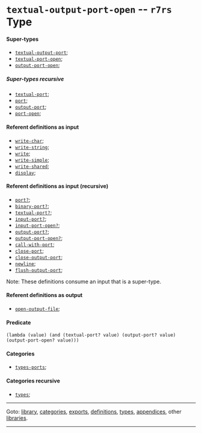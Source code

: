 

<a id='type__r7rs__textual-output-port-open'></a>

# `textual-output-port-open` -- `r7rs` Type


<a id='type__r7rs__textual-output-port-open__super-types'></a>

#### Super-types

 * [`textual-output-port`](../../r7rs/types/textual-output-port.md#type__r7rs__textual-output-port);
 * [`textual-port-open`](../../r7rs/types/textual-port-open.md#type__r7rs__textual-port-open);
 * [`output-port-open`](../../r7rs/types/output-port-open.md#type__r7rs__output-port-open);


<a id='type__r7rs__textual-output-port-open__super-types-recursive'></a>

##### Super-types recursive

 * [`textual-port`](../../r7rs/types/textual-port.md#type__r7rs__textual-port);
 * [`port`](../../r7rs/types/port.md#type__r7rs__port);
 * [`output-port`](../../r7rs/types/output-port.md#type__r7rs__output-port);
 * [`port-open`](../../r7rs/types/port-open.md#type__r7rs__port-open);


<a id='type__r7rs__textual-output-port-open__referent-definitions-input'></a>

#### Referent definitions as input

 * [`write-char`](../../r7rs/definitions/write-char.md#definition__r7rs__write-char);
 * [`write-string`](../../r7rs/definitions/write-string.md#definition__r7rs__write-string);
 * [`write`](../../r7rs/definitions/write.md#definition__r7rs__write);
 * [`write-simple`](../../r7rs/definitions/write-simple.md#definition__r7rs__write-simple);
 * [`write-shared`](../../r7rs/definitions/write-shared.md#definition__r7rs__write-shared);
 * [`display`](../../r7rs/definitions/display.md#definition__r7rs__display);


<a id='type__r7rs__textual-output-port-open__referent-definitions-input-recursive'></a>

#### Referent definitions as input (recursive)

 * [`port?`](../../r7rs/definitions/port_3f.md#definition__r7rs__port_3f);
 * [`binary-port?`](../../r7rs/definitions/binary-port_3f.md#definition__r7rs__binary-port_3f);
 * [`textual-port?`](../../r7rs/definitions/textual-port_3f.md#definition__r7rs__textual-port_3f);
 * [`input-port?`](../../r7rs/definitions/input-port_3f.md#definition__r7rs__input-port_3f);
 * [`input-port-open?`](../../r7rs/definitions/input-port-open_3f.md#definition__r7rs__input-port-open_3f);
 * [`output-port?`](../../r7rs/definitions/output-port_3f.md#definition__r7rs__output-port_3f);
 * [`output-port-open?`](../../r7rs/definitions/output-port-open_3f.md#definition__r7rs__output-port-open_3f);
 * [`call-with-port`](../../r7rs/definitions/call-with-port.md#definition__r7rs__call-with-port);
 * [`close-port`](../../r7rs/definitions/close-port.md#definition__r7rs__close-port);
 * [`close-output-port`](../../r7rs/definitions/close-output-port.md#definition__r7rs__close-output-port);
 * [`newline`](../../r7rs/definitions/newline.md#definition__r7rs__newline);
 * [`flush-output-port`](../../r7rs/definitions/flush-output-port.md#definition__r7rs__flush-output-port);

Note:  These definitions consume an input that is a super-type.


<a id='type__r7rs__textual-output-port-open__referent-definitions-output'></a>

#### Referent definitions as output

 * [`open-output-file`](../../r7rs/definitions/open-output-file.md#definition__r7rs__open-output-file);


<a id='type__r7rs__textual-output-port-open__predicate'></a>

#### Predicate

````
(lambda (value) (and (textual-port? value) (output-port? value) (output-port-open? value)))
````


<a id='type__r7rs__textual-output-port-open__categories'></a>

#### Categories

 * [`types-ports`](../../r7rs/categories/types-ports.md#category__r7rs__types-ports);


<a id='type__r7rs__textual-output-port-open__categories-recursive'></a>

#### Categories recursive

 * [`types`](../../r7rs/categories/types.md#category__r7rs__types);

----

Goto: [library](../../r7rs/_index.md#library__r7rs), [categories](../../r7rs/categories/_index.md#toc__r7rs__categories), [exports](../../r7rs/exports/_index.md#toc__r7rs__exports), [definitions](../../r7rs/definitions/_index.md#toc__r7rs__definitions), [types](../../r7rs/types/_index.md#toc__r7rs__types), [appendices](../../r7rs/appendices/_index.md#toc__r7rs__appendices), other [libraries](../../_libraries.md#toc__libraries).

----

